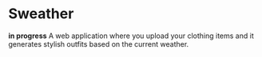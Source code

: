 # Sweather
**in progress** A web application where you upload your clothing items and it generates stylish outfits based on the current weather.
